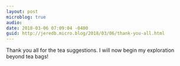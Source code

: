 ```yaml
---
layout: post
microblog: true
audio: 
date: 2018-03-06 07:09:04 -0400
guid: http://jeredb.micro.blog/2018/03/06/thank-you-all.html
---
```

Thank you all for the tea suggestions. I will now begin my exploration beyond tea bags!
